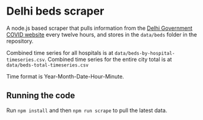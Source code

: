# Delhi beds scraper

A node.js based scraper that pulls information from the [Delhi Government COVID website](https://coronabeds.jantasamvad.org/) every twelve hours, and stores in the `data/beds` folder in the repository.

Combined time series for all hospitals is at `data/beds-by-hospital-timeseries.csv`. Combined time series for the entire city total is at `data/beds-total-timeseries.csv` 

Time format is Year-Month-Date-Hour-Minute.

## Running the code

Run `npm install` and then `npm run scrape` to pull the latest data.
